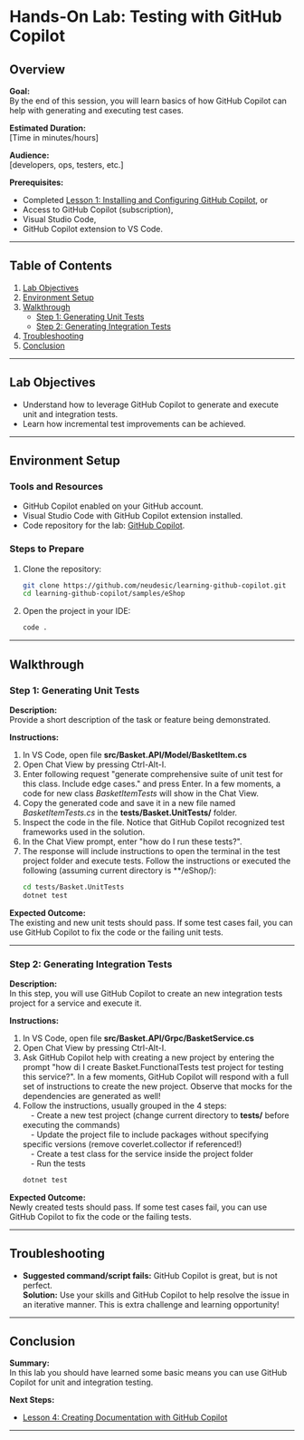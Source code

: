 
# Hands-On Lab: Testing with GitHub Copilot

## Overview

**Goal:**  
By the end of this session, you will learn basics of how GitHub Copilot can help with generating and executing test cases.

**Estimated Duration:**  
[Time in minutes/hours]

**Audience:**  
[developers, ops, testers, etc.]

**Prerequisites:**  
- Completed [Lesson 1: Installing and Configuring GitHub Copilot](docs/lesson1.md), or
- Access to GitHub Copilot (subscription),
- Visual Studio Code,
- GitHub Copilot extension to VS Code.
---

## Table of Contents
1. [Lab Objectives](#lab-objectives)
2. [Environment Setup](#environment-setup)
3. [Walkthrough](#walkthrough)
    - [Step 1: Generating Unit Tests](#step-1-generating-unit-tests)
    - [Step 2: Generating Integration Tests](#step-2-generating-integration-tests)
4. [Troubleshooting](#troubleshooting)
5. [Conclusion](#conclusion)

---

## Lab Objectives
  
- Understand how to leverage GitHub Copilot to generate and execute unit and integration tests.  
- Learn how incremental test improvements can be achieved.  

---

## Environment Setup

### Tools and Resources
- GitHub Copilot enabled on your GitHub account.
- Visual Studio Code with GitHub Copilot extension installed.
- Code repository for the lab: [GitHub Copilot](https://github.com/neudesic/learning-github-copilot).

### Steps to Prepare
1. Clone the repository:  
   ```bash
   git clone https://github.com/neudesic/learning-github-copilot.git
   cd learning-github-copilot/samples/eShop
   ```
2. Open the project in your IDE:  
   ```bash
   code .
   ```

---

## Walkthrough

### Step 1: Generating Unit Tests
**Description:**  
Provide a short description of the task or feature being demonstrated.  

**Instructions:**  
1. In VS Code, open file **src/Basket.API/Model/BasketItem.cs**
2. Open Chat View by pressing Ctrl-Alt-I.
3. Enter following request "generate comprehensive suite of unit test for this class. Include edge cases." and press Enter.  In a few moments, a code for new class *BasketItemTests* will show in the Chat View. 
4. Copy the generated code and save it in a new file named *BasketItemTests.cs* in the **tests/Basket.UnitTests/** folder.
5. Inspect the code in the file. Notice that GitHub Copilot recognized test frameworks used in the solution.
6. In the Chat View prompt, enter "how do I run these tests?".
7. The response will include instructions to open the terminal in the test project folder and execute tests. Follow the instructions or executed the following (assuming current directory is **/eShop/):
   ```bash
   cd tests/Basket.UnitTests
   dotnet test
   ```

**Expected Outcome:**  
The existing and new unit tests should pass. If some test cases fail, you can use GitHub Copilot to fix the code or the failing unit tests.

---

### Step 2: Generating Integration Tests
**Description:**  
In this step, you will use GitHub Copilot to create an new integration tests project for a service and execute it.  

**Instructions:**  
1. In VS Code, open file **src/Basket.API/Grpc/BasketService.cs**
2. Open Chat View by pressing Ctrl-Alt-I.
3. Ask GitHub Copilot help with creating a new project by entering the prompt "how di I create Basket.FunctionalTests test project for testing this service?". In a few moments, GitHub Copilot will respond with a full set of instructions to create the new project. Observe that mocks for the dependencies are generated as well!
4. Follow the instructions, usually grouped in the 4 steps:  
&emsp;- Create a new test project (change current directory to **tests/** before executing the commands)  
&emsp;- Update the project file to include packages without specifying specific versions (remove coverlet.collector if referenced!)  
&emsp;- Create a test class for the service inside the project folder  
&emsp;- Run the tests
   ```bash
   dotnet test
   ```

**Expected Outcome:**  
Newly created tests should pass. If some test cases fail, you can use GitHub Copilot to fix the code or the failing tests.

---

## Troubleshooting

- **Suggested command/script fails:** GitHub Copilot is great, but is not perfect.  
  **Solution:**  Use your skills and GitHub Copilot to help resolve the issue in an iterative manner. This is extra challenge and learning opportunity!   

---

## Conclusion

**Summary:**  
In this lab you should have learned some basic means you can use GitHub Copilot for unit and integration testing.  

**Next Steps:**  
- [Lesson 4: Creating Documentation with GitHub Copilot](docs/lesson4.md)
--- 
